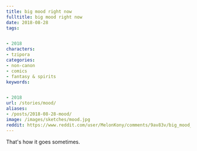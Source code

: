 ```yaml
---
title: big mood right now
fulltitle: big mood right now
date: 2018-08-28
tags:


- 2018
characters:
- tzipora
categories:
- non-canon
- comics
- fantasy & spirits
keywords:


- 2018
url: /stories/mood/
aliases:
- /posts/2018-08-28-mood/
image: /images/sketches/mood.jpg
reddit: https://www.reddit.com/user/MelonKony/comments/9av83v/big_mood_right_now/
---
```

That's how it goes sometimes.